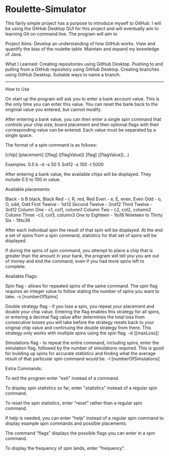 # Roulette-Simulator

This fairly simple project has a purpose to introduce myself to GitHub. I will be using the GitHub Desktop GUI for this project and will eventually aim to learning Git on command line. The program will aim to

Project Aims:
Develop an understanding of how GitHub works.
View and quantify the bias of the roulette table.
Maintain and expand my knowledge of Java.

What I Learned:
Creating repositories using GitHub Desktop.
Pushing to and pulling from a GitHub repository using GitHub Desktop.
Creating branches using GitHub Desktop.
Suitable ways to name a branch.

-------------------------------------------------------

How to Use

On start up the program will ask you to enter a bank account value. This is the only time you can enter this value. You can reset the bank back to the originial value you entered, but cannot modify.

After entering a bank value, you can then enter a single spin command that controls your chip size, board placement and then optional flags with their corresponding value can be entered. Each value must be separated by a single space.

The format of a spin command is as follows:

[chip] [placement] ([flag] ([flagValue]) [flag] ([flagValue])...)

Examples:
0.5 b -d -s 50
5 3rd12 -s 100 -l 5000

After entering a bank value, the available chips will be displayed. They include 0.5 to 100 in value.

Available placements:

Black - b B black, Black
Red - r, R, red, Red
Even - e, E, even, Even
Odd - o, O, odd, Odd
First Twelve - 1st12
Second Twelve - 2nd12
Third Twelve - 3rd12
Column One - c1, col1, column1
Column Two - c2, col2, column2
Column Three -c3, col3, column3
One to Eighteen - 1to18
Nineteen to Thirty Six - 19to36

After each individual spin the result of that spin will be displayed. At the end a set of spins from a spin command, statistics for that set of spins will be displayed.

If during the spins of spin command, you attempt to place a chip that is greater than the amount in your bank, the program will tell you you are out of money and end the command, even if you had more spins left to complete.

Available Flags:

Spin flag - allows for repeated spins of the same command. The spin flag requires an integer value to follow stating the number of spins you want to take.
-s [numberOfSpins]

Double strategy flag - if you lose a spin, you repeat your placement and double your chip value. Entering the flag enables this strategy for all spins, or entering a decimal flag value after determines the total loss from consecutive losses you will take before the strategy resets back to your original chip value and continuing the double strategy from there. This strategy only works with multiple spins using the spin flag.
-d ([maxLoss])

Simulations flag - to repeat the entire command, including spins, enter the simulation flag, followed by the number of simulations required. This is good for building up spins for accurate statistics and finding what the average result of that particular spin command would be.
-l [numberOfSimulations]

Extra Commands:

To exit the program enter "exit" instead of a command.

To display spin statistics so far, enter "statistics" instead of a regular spin command.

To reset the spin statistics, enter "reset" rather than a regular spin command.

If help is needed, you can enter "help" instead of a regular spin command to display example spin commands and possible placements.

The command "flags" displays the possible flags you can enter in a spin command.

To display the frequency of spin lands, enter "frequency".
